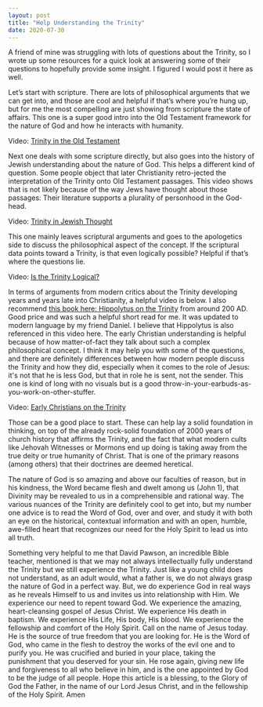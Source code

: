 ```yaml
---
layout: post
title: "Help Understanding the Trinity"
date: 2020-07-30
---
```


A friend of mine was struggling with lots of questions about the Trinity, so I wrote up some resources for a quick look at answering some of their questions to hopefully provide some insight. I figured I would post it here as well.   

Let’s start with scripture. There are lots of philosophical arguments that we can get into, and those are cool and helpful if that’s where you’re hung up, but for me the most compelling are just showing from scripture the state of affairs. This one is a super good intro into the Old Testament framework for the nature of God and how he interacts with humanity.    

Video: [Trinity in the Old Testament](https://youtu.be/BNt5NKSse0Y)    

Next one deals with some scripture directly, but also goes into the history of Jewish understanding about the nature of God. This helps a different kind of question. Some people object that later Christianity retro-jected the interpretation of the Trinity onto Old Testament passages. This video shows that is not likely because of the way Jews have thought about those passages: Their literature supports a plurality of personhood in the God-head.

Video: [Trinity in Jewish Thought](https://youtu.be/d-aVQ8MELeg)    

This one mainly leaves scriptural  arguments and goes to the apologetics side to discuss the philosophical aspect of the concept. If the scriptural data points toward a Trinity, is that even logically possible? Helpful if that’s where the questions lie.

Video: [Is the Trinity Logical?](https://youtu.be/0G2S5ziDcO0)    

In terms of arguments from modern critics about the Trinity developing years and years late into Christianity, a helpful video is below. I also recommend [this book here: Hippolytus on the Trinity](https://www.amazon.com/Hippolytus-Trinity-Daniel-Robison/dp/1507710518/ref=sr_1_1?dchild=1&keywords=hippolytus+on+the+trinity&qid=1593365124&sr=8-1) from around 200 AD. Good price and was such a helpful short read for me. It was updated to modern language by my friend Daniel. I believe that Hippolytus is also referenced in this video here. The early Christian understanding is helpful because of how matter-of-fact they talk about such a complex philosophical concept. I think it may help you with some of the questions, and there are definitely differences between how modern people discuss the Trinity and how they did, especially when it comes to the role of Jesus: it's not that he is less God, but that in role he is sent, not the sender. This one is kind of long with no visuals but is a good throw-in-your-earbuds-as-you-work-on-other-stuffer.

Video: [Early Christians on the Trinity](https://www.youtube.com/watch?v=UpPmXUEK3F8)    

Those can be a good place to start. These can help lay a solid foundation in thinking, on top of the already rock-solid foundation of 2000 years of church history that affirms the Trinity, and the fact that what modern cults like Jehovah Witnesses or Mormons end up doing is taking away from the true deity or true humanity of Christ. That is one of the primary reasons (among others) that their doctrines are deemed heretical.    

The nature of God is so amazing and above our faculties of reason, but in his kindness, the Word became flesh and dwelt among us (John 1), that Divinity may be revealed to us in a comprehensible and rational way. The various nuances of the Trinity are definitely cool to get into, but my number one advice is to read the Word of God, over and over, and study it with both an eye on the historical, contextual information and with an open, humble, awe-filled heart that recognizes our need for the Holy Spirit to lead us into all truth.    

Something very helpful to me that David Pawson, an incredible Bible teacher, mentioned is that we may not always intellectually fully understand the Trinity but we still experience the Trinity. Just like a young child does not understand, as an adult would, what a father is, we do not always grasp the nature of God in a perfect way. But, we do experience God in real ways as he reveals Himself to us and invites us into relationship with Him. We experience our need to repent toward God. We experience the amazing, heart-cleansing gospel of Jesus Christ. We experience His death in baptism. We experience His Life, His body, His blood. We experience the fellowship and comfort of the Holy Spirit. Call on the name of Jesus today. He is the source of true freedom that you are looking for. He is the Word of God, who came in the flesh to destroy the works of the evil one and to purify you. He was crucified and buried in your place, taking the punishment that you deserved for your sin. He rose again, giving new life and forgiveness to all who believe in him, and is the one appointed by God to be the judge of all people. Hope this article is a blessing, to the Glory of God the Father, in the name of our Lord Jesus Christ, and in the fellowship of the Holy Spirit. Amen
